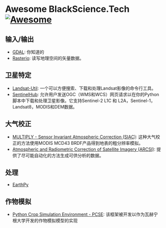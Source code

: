 # Awesome BlackScience.Tech [![Awesome](https://cdn.rawgit.com/sindresorhus/awesome/d7305f38d29fed78fa85652e3a63e154dd8e8829/media/badge.svg)](https://github.com/BlackScience-Tech/awesome)

## 输入/输出
- [GDAL](https://gdal.org): 你知道的
- [Rasterio](https://rasterio.readthedocs.io/): 读写地理空间的矢量数据。

## 卫星特定
- [Landsat-Util](https://pythonhosted.org/landsat-util/): 一个可以方便搜索、下载和处理Landsat影像的命令行工具。
- [SentinelHub](http://sentinelhub-py.readthedocs.io/): 允许用户发送OGC（WMS和WCS）网页请求以在你的Python脚本中下载和处理卫星影像。它支持Sentinel-2 L1C 和 L2A，Sentinel-1，Landsat8，MODIS和DEM数据。

## 大气校正
- [MULTIPLY - Sensor Invariant Atmospheric Correction (SIAC)](https://siac.readthedocs.io/): 这种大气校正的方法使用MODIS MCD43 BRDF产品得到地表的粗分辨率模拟。
- [Atmospheric and Radiometric Correction of Satellite Imagery (ARCSI)](https://www.arcsi.remotesensing.info/): 提供了尽可能自动化的方法生成可供分析的数据。

## 处理
- [EarthPy](https://earthpy.readthedocs.io/)

## 作物模拟
- [Python Crop Simulation Environment - PCSE](https://pcse.readthedocs.io/): 该框架被开发以作为瓦赫宁根大学开发的作物模拟模型的实现
